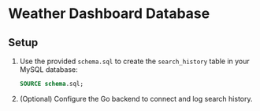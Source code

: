 # Weather Dashboard Database

## Setup
 
1. Use the provided `schema.sql` to create the `search_history` table in your MySQL database:
   ```sql
   SOURCE schema.sql;
   ```
2. (Optional) Configure the Go backend to connect and log search history. 